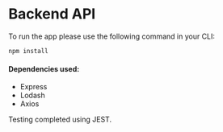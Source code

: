 # Backend API 

To run the app please use the following command in your CLI:

`npm install`

#### Dependencies used: 
- Express
- Lodash
- Axios

Testing completed using JEST.